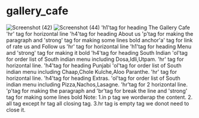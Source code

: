 # gallery_cafe
![Screenshot (42)](https://github.com/Bhumikakri/gallery_cafe/assets/128302166/54414fcb-27f7-44c9-bb38-7b7091e47ecf)
![Screenshot (44)](https://github.com/Bhumikakri/gallery_cafe/assets/128302166/949a2ed1-5c4f-4289-a6ca-50350a513790)
'h1'tag for heading The Gallery Cafe 
'hr' tag for horizontal line
'h4'tag for heading About us 
'p'tag for making the paragraph and 'strong' tag for making some lines bold
anchor'a' tag for link of rate us and Follow us
'hr' tag for horizontal line
'h1'tag for heading Menu and 'strong' tag for making it bold 
'h4'tag for heading South Indian
'ol'tag for order list of South indian menu including Dosa,Idli,Utpam.
'hr' tag for horizontal line.
'h4'tag for heading Punjabi 
'ol'tag for order list of South indian menu including Chaap,Chole Kulche,Aloo Paranthe.
'hr' tag for horizontal line.
'h4'tag for heading Extras.
'ol'tag for order list of South indian menu including Pizza,Nachos,Lasagne.
'hr'tag for 2 horizontal line.
'p'tag for making the paragraph and 'br'tag for break the line and 'strong' tag for making some lines bold
Note:
1.in p tag we wordwrap the content.
2. all tag except hr tag all closing tag.
3.hr tag is empty tag we donot need to close it.
